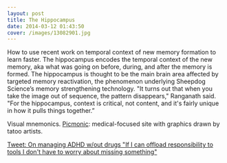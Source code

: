 ```yaml
---
layout: post
title: The Hippocampus
date: 2014-03-12 01:43:50
cover: /images/13082901.jpg
---
```


How to use recent work on temporal context of new memory formation to learn faster. The hippocampus encodes the temporal context of the new memory, aka what was going on before, during, and after the memory is formed. The hippocampus is thought to be the main brain area affected by targeted memory reactivation, the phenomenon underlying Sheepdog Science’s memory strengthening technology. "It turns out that when you take the image out of sequence, the pattern disappears," Ranganath said. "For the hippocampus, context is critical, not content, and it's fairly unique in how it pulls things together.”  

Visual mnemonics. [Picmonic](PicMonic.com): medical-focused site with graphics drawn by tatoo artists.

[Tweet: On managing ADHD w/out drugs "If I can offload responsibility to tools I don't have to worry about missing something"](http://5by5.tv/systematic/90 )
